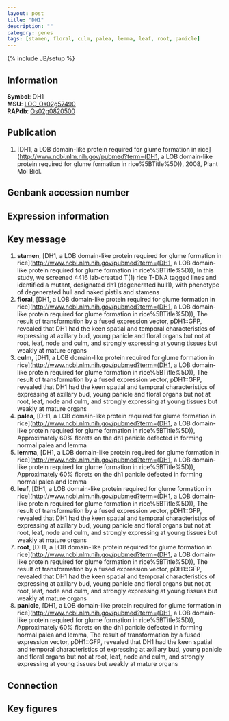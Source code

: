 ```yaml
---
layout: post
title: "DH1"
description: ""
category: genes
tags: [stamen, floral, culm, palea, lemma, leaf, root, panicle]
---
```

{% include JB/setup %}

## Information
__Symbol__: DH1  
__MSU__: [LOC_Os02g57490](http://rice.plantbiology.msu.edu/cgi-bin/ORF_infopage.cgi?orf=LOC_Os02g57490)  
__RAPdb__: [Os02g0820500](http://rapdb.dna.affrc.go.jp/viewer/gbrowse_details/irgsp1?name=Os02g0820500)  

## Publication
1. [DH1, a LOB domain-like protein required for glume formation in rice](http://www.ncbi.nlm.nih.gov/pubmed?term=(DH1, a LOB domain-like protein required for glume formation in rice%5BTitle%5D)), 2008, Plant Mol Biol.

## Genbank accession number

## Expression information

## Key message
1. __stamen__, [DH1, a LOB domain-like protein required for glume formation in rice](http://www.ncbi.nlm.nih.gov/pubmed?term=(DH1, a LOB domain-like protein required for glume formation in rice%5BTitle%5D)),  In this study, we screened 4416 lab-created T(1) rice T-DNA tagged lines and identified a mutant, designated dh1 (degenerated hull1), with phenotype of degenerated hull and naked pistils and stamens
2. __floral__, [DH1, a LOB domain-like protein required for glume formation in rice](http://www.ncbi.nlm.nih.gov/pubmed?term=(DH1, a LOB domain-like protein required for glume formation in rice%5BTitle%5D)),  The result of transformation by a fused expression vector, pDH1::GFP, revealed that DH1 had the keen spatial and temporal characteristics of expressing at axillary bud, young panicle and floral organs but not at root, leaf, node and culm, and strongly expressing at young tissues but weakly at mature organs
3. __culm__, [DH1, a LOB domain-like protein required for glume formation in rice](http://www.ncbi.nlm.nih.gov/pubmed?term=(DH1, a LOB domain-like protein required for glume formation in rice%5BTitle%5D)),  The result of transformation by a fused expression vector, pDH1::GFP, revealed that DH1 had the keen spatial and temporal characteristics of expressing at axillary bud, young panicle and floral organs but not at root, leaf, node and culm, and strongly expressing at young tissues but weakly at mature organs
4. __palea__, [DH1, a LOB domain-like protein required for glume formation in rice](http://www.ncbi.nlm.nih.gov/pubmed?term=(DH1, a LOB domain-like protein required for glume formation in rice%5BTitle%5D)),  Approximately 60% florets on the dh1 panicle defected in forming normal palea and lemma
5. __lemma__, [DH1, a LOB domain-like protein required for glume formation in rice](http://www.ncbi.nlm.nih.gov/pubmed?term=(DH1, a LOB domain-like protein required for glume formation in rice%5BTitle%5D)),  Approximately 60% florets on the dh1 panicle defected in forming normal palea and lemma
6. __leaf__, [DH1, a LOB domain-like protein required for glume formation in rice](http://www.ncbi.nlm.nih.gov/pubmed?term=(DH1, a LOB domain-like protein required for glume formation in rice%5BTitle%5D)),  The result of transformation by a fused expression vector, pDH1::GFP, revealed that DH1 had the keen spatial and temporal characteristics of expressing at axillary bud, young panicle and floral organs but not at root, leaf, node and culm, and strongly expressing at young tissues but weakly at mature organs
7. __root__, [DH1, a LOB domain-like protein required for glume formation in rice](http://www.ncbi.nlm.nih.gov/pubmed?term=(DH1, a LOB domain-like protein required for glume formation in rice%5BTitle%5D)),  The result of transformation by a fused expression vector, pDH1::GFP, revealed that DH1 had the keen spatial and temporal characteristics of expressing at axillary bud, young panicle and floral organs but not at root, leaf, node and culm, and strongly expressing at young tissues but weakly at mature organs
8. __panicle__, [DH1, a LOB domain-like protein required for glume formation in rice](http://www.ncbi.nlm.nih.gov/pubmed?term=(DH1, a LOB domain-like protein required for glume formation in rice%5BTitle%5D)),  Approximately 60% florets on the dh1 panicle defected in forming normal palea and lemma, The result of transformation by a fused expression vector, pDH1::GFP, revealed that DH1 had the keen spatial and temporal characteristics of expressing at axillary bud, young panicle and floral organs but not at root, leaf, node and culm, and strongly expressing at young tissues but weakly at mature organs

## Connection

## Key figures


